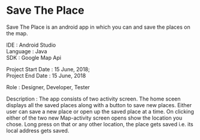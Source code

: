 # Save The Place
Save The Place is an android app in which you can and save the places on the map.<br/>

IDE : Android Studio<br/>
Language : Java<br/>
SDK : Google Map Api<br/>

Project Start Date : 15 June, 2018;<br/>
Project End Date : 15 June, 2018<br/>

Role : Designer, Developer, Tester<br/>


Description : The app consists of two activity screen. The home sceen displays all the saved places along with a button to save new places. Either user can save a new place or open up the saved place at a time. On clicking either of the two new Map-activity screen opens show the location you chose. Long press on that or any other location, the place gets saved i.e. its local address gets saved.


